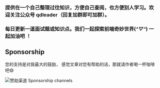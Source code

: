 ### 提供在一个自己整理过往知识，方便自己查阅，也方便别人学习。欢迎关注公众号 qdleader（回复加群即可加群）。
### 每日更新一道面试题或知识点。我们一起探索前端奇妙世界(*^▽^*) 一起加油吧 ！






















##  Sponsorship
您的支持是对我最大的鼓励，
感觉文章对您有帮助的话，那就请作者喝一杯咖啡吧😄

![赞助渠道 Sponsorship channels](./image/pay1.jpeg)


